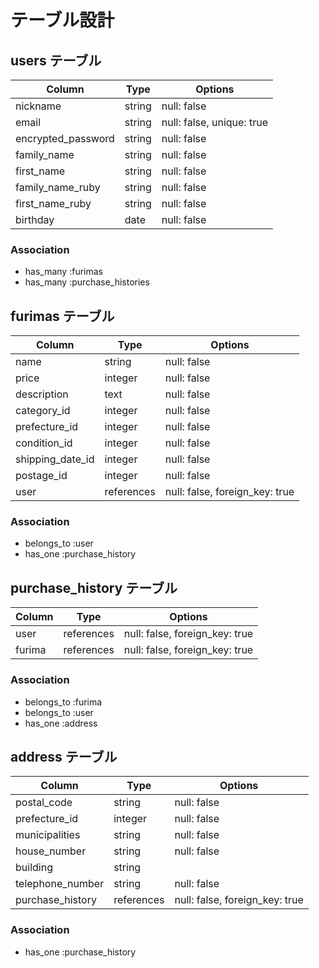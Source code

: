# テーブル設計

## users テーブル

| Column             | Type   | Options                   |
| ------------------ | ------ | ------------------------- |
| nickname           | string | null: false               |
| email              | string | null: false, unique: true |
| encrypted_password | string | null: false               |
| family_name        | string | null: false               |
| first_name         | string | null: false               |
| family_name_ruby   | string | null: false               |
| first_name_ruby    | string | null: false               |
| birthday           | date   | null: false               |

### Association

- has_many :furimas
- has_many :purchase_histories



## furimas テーブル

| Column           | Type       | Options                        |
| ---------------- | ---------- | ------------------------------ |
| name             | string     | null: false                    |
| price            | integer    | null: false                    |
| description      | text       | null: false                    |
| category_id      | integer    | null: false                    |
| prefecture_id    | integer    | null: false                    |
| condition_id     | integer    | null: false                    |
| shipping_date_id | integer    | null: false                    |
| postage_id       | integer    | null: false                    |
| user             | references | null: false, foreign_key: true |

### Association

- belongs_to :user
- has_one :purchase_history



## purchase_history テーブル

| Column    | Type       | Options                        |
| --------- | ---------- | ------------------------------ |
| user      | references | null: false, foreign_key: true |
| furima    | references | null: false, foreign_key: true |

### Association

- belongs_to :furima
- belongs_to :user
- has_one :address


## address テーブル

| Column           | Type       | Options                        |
| ---------------- | ---------- | ------------------------------ |
| postal_code      | string     | null: false                    |
| prefecture_id    | integer    | null: false                    |
| municipalities   | string     | null: false                    |
| house_number     | string     | null: false                    |
| building         | string     |                                |
| telephone_number | string     | null: false                    |
| purchase_history | references | null: false, foreign_key: true |

### Association

- has_one :purchase_history